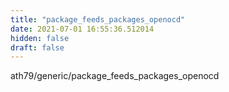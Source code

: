 ```yaml
---
title: "package_feeds_packages_openocd"
date: 2021-07-01 16:55:36.512014
hidden: false
draft: false
---
```


ath79/generic/package_feeds_packages_openocd

